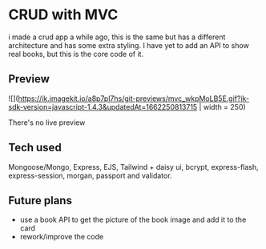 # CRUD with MVC

i made a crud app a while ago, this is the same but has a different architecture and has some extra styling. I have yet to add an API to show real books, but this is the core code of it.

## Preview

![](https://ik.imagekit.io/a8p7pl7hs/git-previews/mvc_wkpMoLB5E.gif?ik-sdk-version=javascript-1.4.3&updatedAt=1662250813715 | width = 250)

There's no live preview 

## Tech used

Mongoose/Mongo, Express, EJS, Tailwind + daisy ui, bcrypt, express-flash, express-session, morgan, passport and validator.

## Future plans

- use a book API to get the picture of the book image and add it to the card
- rework/improve the code
